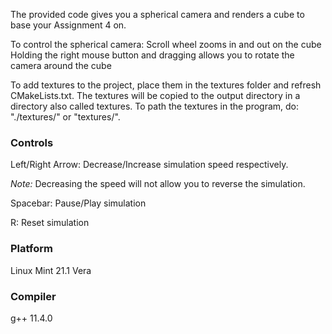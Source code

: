 The provided code gives you a spherical camera and renders a cube to base your Assignment 4 on.

To control the spherical camera:
	Scroll wheel zooms in and out on the cube
	Holding the right mouse button and dragging allows you to rotate the camera around the cube

To add textures to the project, place them in the textures folder and refresh CMakeLists.txt. 
The textures will be copied to the output directory in a directory also called textures.
To path the textures in the program, do: "./textures/<File>" or "textures/<File>".

### Controls
Left/Right Arrow: Decrease/Increase simulation speed respectively.

*Note:* Decreasing the speed will not allow you to reverse the simulation.

Spacebar: Pause/Play simulation

R: Reset simulation

### Platform
Linux Mint 21.1 Vera

### Compiler
g++ 11.4.0